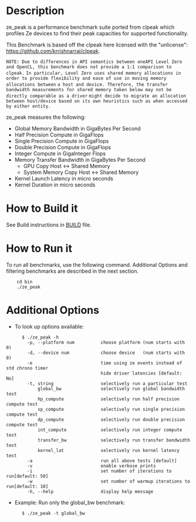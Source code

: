 # Description
ze_peak is a performance benchmark suite ported from clpeak which profiles Ze devices to find their peak capacities for supported functionality.

This Benchmark is based off the clpeak here licensed with the "unlicense": https://github.com/krrishnarraj/clpeak.

`NOTE: Due to differences in API semantics between oneAPI Level Zero and OpenCL, this benchmark does not provide a 1:1 comparison to clpeak.`
`In particular, Level Zero uses shared memory allocations in order to provide flexibility and ease of use in moving memory allocations between`
`a host and device. Therefore, the transfer bandwidth measurements for shared memory taken below may not be directly comparable as a driver`
`might decide to migrate an allocation between host/device based on its own heuristics such as when accessed by either entity.`

ze_peak measures the following:
* Global Memory Bandwidth in GigaBytes Per Second
* Half Precision Compute in GigaFlops
* Single Precision Compute in GigaFlops
* Double Precision Compute in GigaFlops
* Integer Compute in GigaInteger Flops
* Memory Transfer Bandwidth in GigaBytes Per Second
  * GPU Copy Host <-> Shared Memory
  * System Memory Copy Host <-> Shared Memory
* Kernel Launch Latency in micro seconds
* Kernel Duration in micro seconds

# How to Build it
See Build instructions in [BUILD](../BUILD.md) file.

# How to Run it
To run all benchmarks, use the following command. Additional Options and filtering benchmarks are described in the next section.
```
    cd bin
    ./ze_peak
```

# Additional Options
* To look up options available:
```
      $ ./ze_peak -h
        -p, --platform num          choose platform (num starts with 0)
        -d, --device num            choose device   (num starts with 0)
        -e                          time using ze events instead of std chrono timer
                                    hide driver latencies [default: No]
        -t, string                  selectively run a particular test
            global_bw               selectively run global bandwidth test
            hp_compute              selectively run half precision compute test
            sp_compute              selectively run single precision compute test
            dp_compute              selectively run double precision compute test
            int_compute             selectively run integer compute test
            transfer_bw             selectively run transfer bandwidth test
            kernel_lat              selectively run kernel latency test
        -a                          run all above tests [default]
        -v                          enable verbose prints
        -i                          set number of iterations to run[default: 50]
        -w                          set number of warmup iterations to run[default: 10]
        -h, --help                  display help message

```

* Example: Run only the global_bw benchmark:
```
      $ ./ze_peak -t global_bw
```
